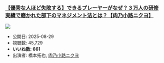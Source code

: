 ### [【優秀な人ほど失敗する】できるプレーヤーがなぜ？３万人の研修実績で磨かれた部下のマネジメント法とは？【肉乃小路ニクヨ】](https://www.youtube.com/watch?v=RQx0Se_RJi4)
[![](https://img.youtube.com/vi/RQx0Se_RJi4/sddefault.jpg)](https://www.youtube.com/watch?v=RQx0Se_RJi4)
-   公開日: 2025-08-29
-   視聴数: 45,729
-   **いいね数: 661**
-   出演者: 橋本拓也, [肉乃小路ニクヨ](/rehacq_fan/people/肉乃小路ニクヨ "wikilink")
